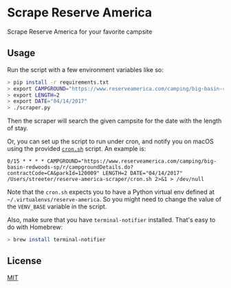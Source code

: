 Scrape Reserve America
======================

Scrape Reserve America for your favorite campsite

Usage
-----

Run the script with a few environment variables like so:

```sh
> pip install -r requirements.txt
> export CAMPGROUND="https://www.reserveamerica.com/camping/big-basin-redwoods-sp/r/campgroundDetails.do?contractCode=CA&parkId=120009"
> export LENGTH=2
> export DATE="04/14/2017"
> ./scraper.py
```

Then the scraper will search the given campsite for the date with the length of stay.

Or, you can set up the script to run under cron, and notify you on macOS using the provided [`cron.sh`](./cron.sh) script. An example is:

```cron
0/15 * * * * CAMPGROUND="https://www.reserveamerica.com/camping/big-basin-redwoods-sp/r/campgroundDetails.do?contractCode=CA&parkId=120009" LENGTH=2 DATE="04/14/2017" /Users/streeter/reserve-america-scraper/cron.sh 2>&1 > /dev/null
```

Note that the `cron.sh` expects you to have a Python virtual env defined at `~/.virtualenvs/reserve-america`. So you might need to change the value of the `VENV_BASE` variable in the script.

Also, make sure that you have `terminal-notifier` installed. That's easy to do with Homebrew:

```sh
> brew install terminal-notifier
```

License
-------

[MIT](./LICENSE)

